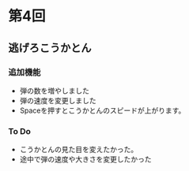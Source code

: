 # 第4回
## 逃げろこうかとん
### 追加機能
- 弾の数を増やしました
- 弾の速度を変更しました
- Spaceを押すとこうかとんのスピードが上がります。

### To Do
- こうかとんの見た目を変えたかった。
- 途中で弾の速度や大きさを変更したかった